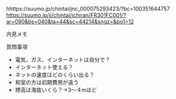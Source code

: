 hhttps://suumo.jp/chintai/jnc_000075293423/?bc=100351644757
https://suumo.jp/jj/chintai/ichiran/FR301FC001/?ar=090&bs=040&ta=44&sc=44214&sngz=&po1=12

内見メモ

質問事項
- 電気、ガス、インターネットは自分で？
- インターネット使える？
- ネットの速度はどのくらい出る？
- 和室の方は初期費用が違う
- 標高は海抜いくら？→3〜４mほど